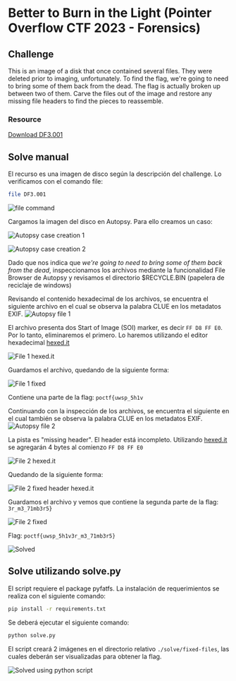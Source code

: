 # Better to Burn in the Light (Pointer Overflow CTF 2023 - Forensics)

## Challenge
This is an image of a disk that once contained several files. They were deleted prior to imaging, unfortunately. To find the flag, we're going to need to bring some of them back from the dead. The flag is actually broken up between two of them. Carve the files out of the image and restore any missing file headers to find the pieces to reassemble.

### Resource
[Download DF3.001](https://uwspedu-my.sharepoint.com/:u:/g/personal/cjohnson_uwsp_edu/Efkglq1V9PtAqZxOU5IEoFABx3eLJ2x383ume8dllMiSqQ?e=LOhNdP)

## Solve manual
El recurso es una imagen de disco según la descripción del challenge. Lo verificamos con el comando file:

```bash
file DF3.001
```

![file command](./images/bettertoburninthelight-file-cmd.png)

Cargamos la imagen del disco en Autopsy. Para ello creamos un caso:

![Autopsy case creation 1](./images/bettertoburninthelight-autopsy-case-creation.png)

![Autopsy case creation 2](./images/bettertoburninthelight-autopsy-case-creation-2.png)

Dado que nos indica que *we're going to need to bring some of them back from the dead*, inspeccionamos los archivos mediante la funcionalidad File Browser de Autopsy y revisamos el directorio $RECYCLE.BIN (papelera de reciclaje de windows)

Revisando el contenido hexadecimal de los archivos, se encuentra el siguiente archivo en el cual se observa la palabra CLUE en los metadatos EXIF.
![Autopsy file 1](./images/bettertoburninthelight-autopsy-file1.png)

El archivo presenta dos Start of Image (SOI) marker, es decir `FF D8 FF E0`. Por lo tanto, eliminaremos el primero. Lo haremos utilizando el editor hexadecimal [hexed.it](https://hexed.it/)

![File 1 hexed.it](./images/bettertoburninthelight-file1-headers.png)

Guardamos el archivo, quedando de la siguiente forma:

![File 1 fixed](./images/bettertoburninthelight-file1-fixed.jpg)

Contiene una parte de la flag: `poctf{uwsp_5h1v`

Continuando con la inspección de los archivos, se encuentra el siguiente en el cual también se observa la palabra CLUE en los metadatos EXIF.
![Autopsy file 2](./images/bettertoburninthelight-autopsy-file2.png)

La pista es "missing header". El header está incompleto. Utilizando [hexed.it](https://hexed.it/) se agregarán 4 bytes al comienzo `FF D8 FF E0`

![File 2 hexed.it](./images/bettertoburninthelight-file2-broken-header.png)

Quedando de la siguiente forma:

![File 2 fixed header hexed.it](./images/bettertoburninthelight-file2-fixed-header.png)

Guardamos el archivo y vemos que contiene la segunda parte de la flag: `3r_m3_71mb3r5}`

![File 2 fixed](./images/bettertoburninthelight-file2-fixed.jpg)

Flag: `poctf{uwsp_5h1v3r_m3_71mb3r5}`

![Solved](./images/bettertoburninthelight-solved.png)

## Solve utilizando solve.py
El script requiere el package pyfatfs. La instalación de requerimientos se realiza con el siguiente comando:

```bash
pip install -r requirements.txt
```

Se deberá ejecutar el siguiente comando:

```bash
python solve.py
```

El script creará 2 imágenes en el directorio relativo `./solve/fixed-files`, las cuales deberán ser visualizadas para obtener la flag.

![Solved using python script](./images/bettertoburninthelight-python-solve.png)